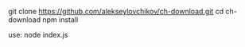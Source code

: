 git clone https://github.com/alekseylovchikov/ch-download.git
cd ch-download
npm install

use:
node index.js <url>
